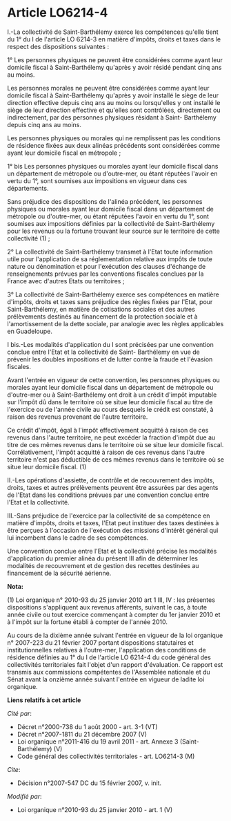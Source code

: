 # Article LO6214-4

I.-La collectivité de Saint-Barthélemy exerce les compétences qu'elle tient du 1° du I de l'article LO 6214-3 en matière
d'impôts, droits et taxes dans le respect des dispositions suivantes : 

1° Les personnes physiques ne peuvent être considérées comme ayant leur domicile fiscal à Saint-Barthélemy qu'après y avoir
résidé pendant cinq ans au moins. 

Les personnes morales ne peuvent être considérées comme ayant leur domicile fiscal à Saint-Barthélemy qu'après y avoir
installé le siège de leur direction effective depuis cinq ans au moins ou lorsqu'elles y ont installé le siège de leur
direction effective et qu'elles sont contrôlées, directement ou indirectement, par des personnes physiques résidant à Saint-
Barthélemy depuis cinq ans au moins. 

Les personnes physiques ou morales qui ne remplissent pas les conditions de résidence fixées aux deux alinéas précédents sont
considérées comme ayant leur domicile fiscal en métropole ; 

1° bis Les personnes physiques ou morales ayant leur domicile fiscal dans un département de métropole ou d'outre-mer, ou
étant réputées l'avoir en vertu du 1°, sont soumises aux impositions en vigueur dans ces départements. 

Sans préjudice des dispositions de l'alinéa précédent, les personnes physiques ou morales ayant leur domicile fiscal dans un
département de métropole ou d'outre-mer, ou étant réputées l'avoir en vertu du 1°, sont soumises aux impositions définies par
la collectivité de Saint-Barthélemy pour les revenus ou la fortune trouvant leur source sur le territoire de cette
collectivité (1) ; 

2° La collectivité de Saint-Barthélemy transmet à l'Etat toute information utile pour l'application de sa réglementation
relative aux impôts de toute nature ou dénomination et pour l'exécution des clauses d'échange de renseignements prévues par
les conventions fiscales conclues par la France avec d'autres Etats ou territoires ; 

3° La collectivité de Saint-Barthélemy exerce ses compétences en matière d'impôts, droits et taxes sans préjudice des règles
fixées par l'Etat, pour Saint-Barthélemy, en matière de cotisations sociales et des autres prélèvements destinés au
financement de la protection sociale et à l'amortissement de la dette sociale, par analogie avec les règles applicables en
Guadeloupe. 

I bis.-Les modalités d'application du I sont précisées par une convention conclue entre l'Etat et la collectivité de Saint-
Barthélemy en vue de prévenir les doubles impositions et de lutter contre la fraude et l'évasion fiscales. 

Avant l'entrée en vigueur de cette convention, les personnes physiques ou morales ayant leur domicile fiscal dans un
département de métropole ou d'outre-mer ou à Saint-Barthélemy ont droit à un crédit d'impôt imputable sur l'impôt dû dans le
territoire où se situe leur domicile fiscal au titre de l'exercice ou de l'année civile au cours desquels le crédit est
constaté, à raison des revenus provenant de l'autre territoire. 

Ce crédit d'impôt, égal à l'impôt effectivement acquitté à raison de ces revenus dans l'autre territoire, ne peut excéder la
fraction d'impôt due au titre de ces mêmes revenus dans le territoire où se situe leur domicile fiscal. Corrélativement,
l'impôt acquitté à raison de ces revenus dans l'autre territoire n'est pas déductible de ces mêmes revenus dans le territoire
où se situe leur domicile fiscal. (1) 

II.-Les opérations d'assiette, de contrôle et de recouvrement des impôts, droits, taxes et autres prélèvements peuvent être
assurées par des agents de l'Etat dans les conditions prévues par une convention conclue entre l'Etat et la collectivité. 

III.-Sans préjudice de l'exercice par la collectivité de sa compétence en matière d'impôts, droits et taxes, l'Etat peut
instituer des taxes destinées à être perçues à l'occasion de l'exécution des missions d'intérêt général qui lui incombent
dans le cadre de ses compétences. 

Une convention conclue entre l'Etat et la collectivité précise les modalités d'application du premier alinéa du présent III
afin de déterminer les modalités de recouvrement et de gestion des recettes destinées au financement de la sécurité aérienne.

**Nota:**

(1) Loi organique n° 2010-93 du 25 janvier 2010 art 1 III, IV : les présentes dispositions s'appliquent aux revenus
afférents, suivant le cas, à toute année civile ou tout exercice commençant à compter du 1er janvier 2010 et à l'impôt sur la
fortune établi à compter de l'année 2010.

Au cours de la dixième année suivant l'entrée en vigueur de la loi organique n° 2007-223 du 21 février 2007 portant
dispositions statutaires et institutionnelles relatives à l'outre-mer, l'application des conditions de résidence définies au
1° du I de l'article LO 6214-4 du code général des collectivités territoriales fait l'objet d'un rapport d'évaluation. Ce
rapport est transmis aux commissions compétentes de l'Assemblée nationale et du Sénat avant la onzième année suivant l'entrée
en vigueur de ladite loi organique.

**Liens relatifs à cet article**

_Cité par_:

  - Décret n°2000-738 du 1 août 2000 - art. 3-1 (VT)
  - Décret n°2007-1811 du 21 décembre 2007 (V)
  - Loi organique n°2011-416 du 19 avril 2011 - art. Annexe 3 (Saint-Barthélemy) (V)
  - Code général des collectivités territoriales - art. LO6214-3 (M)

_Cite_:

  - Décision n°2007-547 DC du 15 février 2007, v. init.

_Modifié par_:

  - Loi organique n°2010-93 du 25 janvier 2010 - art. 1 (V)

